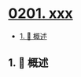 # [0201. xxx](https://github.com/Tdahuyou/TNotes.leetcode/tree/main/notes/0201.%20xxx)

<!-- region:toc -->

- [1. 📝 概述](#1--概述)

<!-- endregion:toc -->

## 1. 📝 概述
